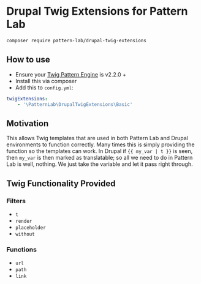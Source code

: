 # Drupal Twig Extensions for Pattern Lab

```bash
composer require pattern-lab/drupal-twig-extensions
```

## How to use

- Ensure your [Twig Pattern Engine](https://github.com/pattern-lab/patternengine-php-twig) is v2.2.0 +
- Install this via composer
- Add this to `config.yml`:

```yml
twigExtensions:
    - '\PatternLab\DrupalTwigExtensions\Basic'
```

## Motivation

This allows Twig templates that are used in both Pattern Lab and Drupal environments to function correctly. Many times this is simply providing the function so the templates can work. In Drupal if `{{ my_var | t }}` is seen, then `my_var` is then marked as translatable; so all we need to do in Pattern Lab is well, nothing. We just take the variable and let it pass right through.

## Twig Functionality Provided

### Filters

- `t`
- `render`
- `placeholder`
- `without`

### Functions

- `url`
- `path`
- `link`
